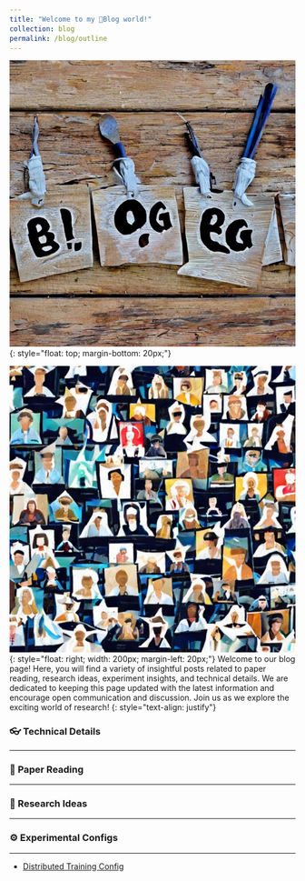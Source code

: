 ```yaml
---
title: "Welcome to my 📕Blog world!"
collection: blog
permalink: /blog/outline
---
```

![welcome to blog world](/images/welcome_blog.png){: style="float: top; margin-bottom: 20px;"}

![blogs sharing knowledge among peoples](/images/blog_page.png){: style="float: right; width: 200px; margin-left: 20px;"}
Welcome to our blog page! Here, you will find a variety of insightful posts related to paper reading, research ideas, experiment insights, and technical details. We are dedicated to keeping this page updated with the latest information and encourage open communication and discussion. Join us as we explore the exciting world of research!
{: style="text-align: justify"}


### 👓 Technical Details
---

### 📄 Paper Reading
---

### 💎 Research Ideas
---

### ⚙ Experimental Configs
---
- [Distributed Training Config](https://denim-fog-71c.notion.site/Distributed-Training-Config-4baa14a835424366a336c7edfd389815)